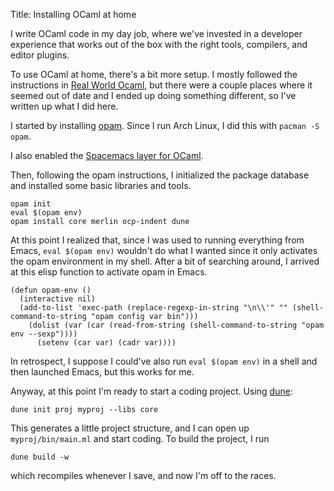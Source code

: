 Title: Installing OCaml at home

I write OCaml code in my day job, where we've invested in a developer experience that works out of the box with the right tools, compilers, and editor plugins.

To use OCaml at home, there's a bit more setup. I mostly followed the instructions in [Real World Ocaml][rwo], but there were a couple places where it seemed out of date and I ended up doing something different, so I've written up what I did here.

[rwo]: https://dev.realworldocaml.org/install.html

<!-- PELICAN_END_SUMMARY -->

I started by installing [opam][opam]. Since I run Arch Linux, I did this with `pacman -S opam`.

[opam]: https://opam.ocaml.org/

I also enabled the [Spacemacs layer for OCaml][spacemacs].

[spacemacs]: https://github.com/syl20bnr/spacemacs/tree/master/layers/%2Blang/ocaml

Then, following the opam instructions, I initialized the package database and installed some basic libraries and tools.

```
opam init
eval $(opam env)
opam install core merlin ocp-indent dune
```

At this point I realized that, since I was used to running everything from Emacs, `eval $(opam env)` wouldn't do what I wanted since it only activates the opam environment in my shell. After a bit of searching around, I arrived at this elisp function to activate opam in Emacs.

```
(defun opam-env ()
  (interactive nil)
  (add-to-list 'exec-path (replace-regexp-in-string "\n\\'" "" (shell-command-to-string "opam config var bin")))
    (dolist (var (car (read-from-string (shell-command-to-string "opam env --sexp"))))
      (setenv (car var) (cadr var))))
```

In retrospect, I suppose I could've also run `eval $(opam env)` in a shell and then launched Emacs, but this works for me.

Anyway, at this point I'm ready to start a coding project. Using [dune][dune]:

[dune]: https://dune.build/

```
dune init proj myproj --libs core
```

This generates a little project structure, and I can open up `myproj/bin/main.ml` and start coding. To build the project, I run

```
dune build -w
```

which recompiles whenever I save, and now I'm off to the races.
